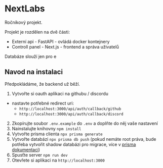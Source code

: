 # NextLabs

Ročníkový projekt.

Projekt je rozdělen na dvě části:

- Externí api - FastAPI - ovládá docker kontejnery
- Controll panel - Next.js - frontend a správa uživatelů

Databáze slouží jen pro e

## Navod na instalaci

Předpokládáme, že backend už běží.

1. Vytvořte si oauth aplikaci na githubu / discordu

- nastavte potřebné redirect uri:
  - `http://localhost:3000/api/auth/callback/github`
  - `http://localhost:3000/api/auth/callback/discord`

2. Zkopírujte soubor `.env.example` do `.env` a doplňte do něj vaše nastavení
3. Nainstalujte knihovny `npm install`
4. Vytvořte prisma clienta `npx prisma generate`
5. Vytvořte databázi `npx prisma db push` (pokud nemáte root práva, bude potřeba vytvořit shadow databázi pro migrace, více v [prisma dokumentaci](https://www.prisma.io/docs/orm/prisma-migrate/understanding-prisma-migrate/shadow-database))
6. Spusťte server `npm run dev`
7. Otevřete si aplikaci na `http://localhost:3000`
